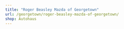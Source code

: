 ```yaml
---
title: "Roger Beasley Mazda of Georgetown"
url: /georgetown/roger-beasley-mazda-of-georgetown/
shop: Autohaus
---
```

